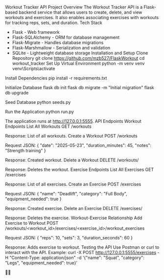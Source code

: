 Workout Tracker API
Project Overview
The Workout Tracker API is a Flask-based backend service that allows users to create, delete, and view workouts and exercises. It also enables associating exercises with workouts for tracking reps, sets, and duration.
Tech Stack
- Flask - Web framework
- Flask-SQLAlchemy - ORM for database management
- Flask-Migrate - Handles database migrations
- Flask-Marshmallow - Serialization and validation
- SQLite - Lightweight database storage
Installation and Setup
Clone Repository
git clone <https://github.com/mzb527/FlaskWorkout>
cd workout_tracker
Set Up Virtual Environment
python -m venv venv
venv\Scripts\activate


Install Dependencies
pip install -r requirements.txt


Initialize Database
flask db init
flask db migrate -m "Initial migration"
flask db upgrade


Seed Database
python seeds.py


Run the Application
python run.py


The application runs at http://127.0.0.1:5555.
API Endpoints
Workout Endpoints
List All Workouts
GET /workouts


Response: List of all workouts.
Create a Workout
POST /workouts


Request JSON:
{
  "date": "2025-05-23",
  "duration_minutes": 45,
  "notes": "Strength training"
}


Response: Created workout.
Delete a Workout
DELETE /workouts/<id>


Response: Deletes the workout.
Exercise Endpoints
List All Exercises
GET /exercises


Response: List of all exercises.
Create an Exercise
POST /exercises


Request JSON:
{
  "name": "Deadlift",
  "category": "Full Body",
  "equipment_needed": true
}


Response: Created exercise.
Delete an Exercise
DELETE /exercises/<id>


Response: Deletes the exercise.
Workout-Exercise Relationship
Add Exercise to Workout
POST /workouts/<workout_id>/exercises/<exercise_id>/workout_exercises


Request JSON:
{
  "reps": 10,
  "sets": 3,
  "duration_seconds": 60
}


Response: Adds exercise to workout.
Testing the API
Use Postman or curl to interact with the API. Example:
curl -X POST http://127.0.0.1:5555/exercises -H "Content-Type: application/json" -d '{"name": "Squat", "category": "Legs", "equipment_needed": true}'






